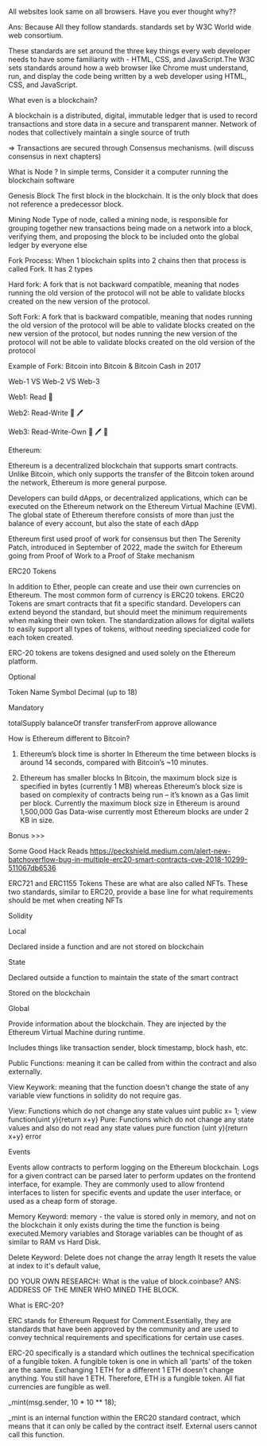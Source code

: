
All websites look same on all browsers. Have you ever thought 
why??

Ans: Because All they follow standards. standards set by W3C World wide web consortium.

These standards are set around the three key things every web developer needs to have some familiarity with - HTML, CSS, and JavaScript.The W3C sets standards around how a web browser like Chrome must understand, run, and display the code being written by a web developer using HTML, CSS, and JavaScript.

What even is a blockchain?

A blockchain is a distributed, digital, immutable ledger that is used to record transactions and store data in a secure and transparent manner. Network of nodes that collectively maintain a single source of truth

=> Transactions are secured through Consensus mechanisms. (will discuss consensus in next chapters)

What is Node ?
In simple terms, Consider it a computer running the blockchain software

Genesis Block
The first block in the blockchain. It is the only block that does not reference a predecessor block.

Mining Node
Type of node, called a mining node, is responsible for grouping together new transactions being made on a network into a block, verifying them, and proposing the block to be included onto the global ledger by everyone else

Fork Process:
When 1 blockchain splits into 2 chains then that process is called Fork. It has 2 types 

Hard fork: A fork that is not backward compatible, meaning that nodes running the old version of the protocol will not be able to validate blocks created on the new version of the protocol.

Soft Fork: A fork that is backward compatible, meaning that nodes running the old version of the protocol will be able to validate blocks created on the new version of the protocol, but nodes running the new version of the protocol will not be able to validate blocks created on the old version of the protocol

Example of Fork: Bitcoin into Bitcoin & Bitcoin Cash in 2017

Web-1 VS Web-2 VS Web-3

Web1: Read 📖

Web2: Read-Write 📖 🖊️

Web3: Read-Write-Own 📖 🖊️ 🔑

Ethereum:

Ethereum is a decentralized blockchain that supports smart contracts. Unlike Bitcoin, which only supports the transfer of the Bitcoin token around the network, Ethereum is more general purpose.

Developers can build dApps, or decentralized applications, which can be executed on the Ethereum network on the Ethereum Virtual Machine (EVM). The global state of Ethereum therefore consists of more than just the balance of every account, but also the state of each dApp

Ethereum first used proof of work for consensus but then The Serenity Patch, introduced in September of 2022, made the switch for Ethereum going from Proof of Work to a Proof of Stake mechanism

ERC20 Tokens

In addition to Ether, people can create and use their own currencies on Ethereum. The most common form of currency is ERC20 tokens. ERC20 Tokens are smart contracts that fit a specific standard. Developers can extend beyond the standard, but should meet the minimum requirements when making their own token. The standardization allows for digital wallets to easily support all types of tokens, without needing specialized code for each token created.

ERC-20 tokens are tokens designed and used solely on the Ethereum platform.

Optional

Token Name
Symbol
Decimal (up to 18)

Mandatory

totalSupply
balanceOf
transfer
transferFrom
approve
allowance

How is Ethereum different to Bitcoin?

1. Ethereum’s block time is shorter
In Ethereum the time between blocks is around 14 seconds, compared with Bitcoin’s ~10 minutes.

2. Ethereum has smaller blocks
In Bitcoin, the maximum block size is specified in bytes (currently 1 MB) whereas Ethereum’s block size is based on complexity of contracts being run – it’s known as a Gas limit per block. Currently the maximum block size in Ethereum is around 1,500,000 Gas
Data-wise currently most Ethereum blocks are under 2 KB in size.



Bonus >>>

Some Good Hack Reads 
https://peckshield.medium.com/alert-new-batchoverflow-bug-in-multiple-erc20-smart-contracts-cve-2018-10299-511067db6536


ERC721 and ERC1155 Tokens
These are what are also called NFTs. These two standards, similar to ERC20, provide a base line for what requirements should be met when creating NFTs

Solidity

Local

Declared inside a function and are not stored on blockchain

State

Declared outside a function to maintain the state of the smart contract

Stored on the blockchain

Global

Provide information about the blockchain. They are injected by the Ethereum Virtual Machine during runtime.

Includes things like transaction sender, block timestamp, block hash, etc.

Public Functions:
meaning it can be called from within the contract and also externally.

View Keywork:
meaning that the function doesn't change the state of any variable view functions in solidity do not require gas.

View: Functions which do not change any state values
uint public x= 1;
 view function(uint y){return x+y}
Pure: Functions which do not change any state values and also do not read any state values
pure function (uint y){return x+y} error

Events

Events allow contracts to perform logging on the Ethereum blockchain. Logs for a given contract can be parsed later to perform updates on the frontend interface, for example. They are commonly used to allow frontend interfaces to listen for specific events and update the user interface, or used as a cheap form of storage.

Memory Keyword:
memory - the value is stored only in memory, and not on the blockchain  it only exists during the time the function is being executed.Memory variables and Storage variables can be thought of as similar to RAM vs Hard Disk.

Delete Keyword:
Delete does not change the array length It resets the value at index to it's default value,

DO YOUR OWN RESEARCH:
What is the value of block.coinbase?
ANS: ADDRESS OF THE MINER WHO MINED THE BLOCK.

What is ERC-20?

ERC stands for Ethereum Request for Comment.Essentially, they are standards that have been approved by the community and are used to convey technical requirements and specifications for certain use cases.

ERC-20 specifically is a standard which outlines the technical specification of a fungible token.
A fungible token is one in which all 'parts' of the token are the same. Exchanging 1 ETH for a different 1 ETH doesn't change anything. You still have 1 ETH. Therefore, ETH is a fungible token. All fiat currencies are fungible as well.

_mint(msg.sender, 10 * 10 ** 18);

_mint is an internal function within the ERC20 standard contract, which means that it can only be called by the contract itself. External users cannot call this function.
